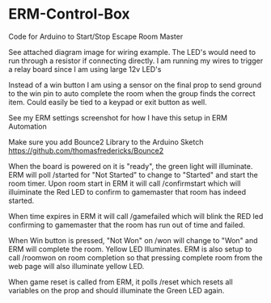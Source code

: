 # ERM-Control-Box
Code for Arduino to Start/Stop Escape Room Master

See attached diagram image for wiring example. The LED's would need to run through a resistor if connecting directly.  I am running my wires to trigger a relay board since I am using large 12v LED's 

Instead of a win button I am using a sensor on the final prop to send ground to the win pin to auto complete the room when the group finds the correct item.  Could easily be tied to a keypad or exit button as well.

See my ERM settings screenshot for how I have this setup in ERM Automation

Make sure you add Bounce2 Library to the Arduino Sketch
https://github.com/thomasfredericks/Bounce2

When the board is powered on it is "ready", the green light will illuminate. ERM will poll /started for "Not Started" to change to "Started" and start the room timer.  Upon room start in ERM it will call /confirmstart which will illuiminate the Red LED to confirm to gamemaster that room has indeed started.

When time expires in ERM it will call /gamefailed which will blink the RED led confirming to gamemaster that the room has run out of time and failed.

When Win button is pressed, "Not Won" on /won will change to "Won" and ERM will complete the room.  Yellow LED Illuminates.  ERM is also setup to call /roomwon on room completion so that pressing complete room from the web page will also illuminate yellow LED.

When game reset is called from ERM, it polls /reset which resets all variables on the prop and should illuminate the Green LED again.
